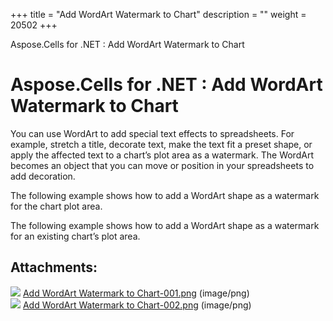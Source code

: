 +++
title = "Add WordArt Watermark to Chart" 
description = "" 
weight = 20502 
+++

Aspose.Cells for .NET : Add WordArt Watermark to Chart  

# Aspose.Cells for .NET : Add WordArt Watermark to Chart


You can use WordArt to add special text effects to spreadsheets. For example, stretch a title, decorate text, make the text fit a preset shape, or apply the affected text to a chart’s plot area as a watermark. The WordArt becomes an object that you can move or position in your spreadsheets to add decoration.

The following example shows how to add a WordArt shape as a watermark for the chart plot area.

The following example shows how to add a WordArt shape as a watermark for an existing chart’s plot area.

## Attachments:

![](https://docs2.aspose.com/cells/net/images/icons/bullet_blue.gif) [Add WordArt Watermark to Chart-001.png](https://docs2.aspose.com/cells/net/attachments/5017347/5112298.png) (image/png)  
![](https://docs2.aspose.com/cells/net/images/icons/bullet_blue.gif) [Add WordArt Watermark to Chart-002.png](https://docs2.aspose.com/cells/net/attachments/5017347/5112299.png) (image/png)  

